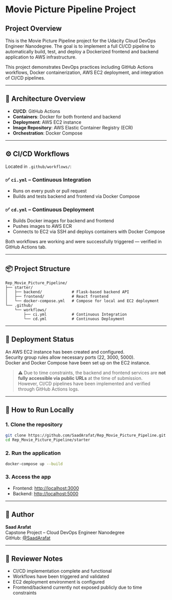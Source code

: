 # Movie Picture Pipeline Project

## Project Overview

This is the Movie Picture Pipeline project for the Udacity Cloud DevOps Engineer Nanodegree. The goal is to implement a full CI/CD pipeline to automatically build, test, and deploy a Dockerized frontend and backend application to AWS infrastructure.

This project demonstrates DevOps practices including GitHub Actions workflows, Docker containerization, AWS EC2 deployment, and integration of CI/CD pipelines.

---

## 🧱 Architecture Overview

- **CI/CD**: GitHub Actions
- **Containers**: Docker for both frontend and backend
- **Deployment**: AWS EC2 instance
- **Image Repository**: AWS Elastic Container Registry (ECR)
- **Orchestration**: Docker Compose

---

## ⚙️ CI/CD Workflows

Located in `.github/workflows/`:

### ✅ `ci.yml` – Continuous Integration
- Runs on every push or pull request
- Builds and tests backend and frontend via Docker Compose

### ✅ `cd.yml` – Continuous Deployment
- Builds Docker images for backend and frontend
- Pushes images to AWS ECR
- Connects to EC2 via SSH and deploys containers with Docker Compose

Both workflows are working and were successfully triggered — verified in GitHub Actions tab.

---

## 📦 Project Structure

```
Rep_Movie_Picture_Pipeline/
├── starter/
│   ├── backend/             # Flask-based backend API
│   ├── frontend/            # React frontend
│   └── docker-compose.yml   # Compose for local and EC2 deployment
└── .github/
    └── workflows/
        ├── ci.yml           # Continuous Integration
        └── cd.yml           # Continuous Deployment
```

---

## 📡 Deployment Status

An AWS EC2 instance has been created and configured.  
Security group rules allow necessary ports (22, 3000, 5000).  
Docker and Docker Compose have been set up on the EC2 instance.

> ⚠️ Due to time constraints, the backend and frontend services are **not fully accessible via public URLs** at the time of submission.  
> However, CI/CD pipelines have been implemented and verified through GitHub Actions logs.

---

## 🧪 How to Run Locally

### 1. Clone the repository
```bash
git clone https://github.com/SaadArafat/Rep_Movie_Picture_Pipeline.git
cd Rep_Movie_Picture_Pipeline/starter
```

### 2. Run the application
```bash
docker-compose up --build
```

### 3. Access the app
- Frontend: [http://localhost:3000](http://localhost:3000)
- Backend: [http://localhost:5000](http://localhost:5000)

---

## 👤 Author

**Saad Arafat**  
Capstone Project – Cloud DevOps Engineer Nanodegree  
GitHub: [@SaadArafat](https://github.com/SaadArafat)

---

## 📝 Reviewer Notes

- CI/CD implementation complete and functional
- Workflows have been triggered and validated
- EC2 deployment environment is configured
- Frontend/backend currently not exposed publicly due to time constraints
